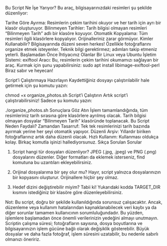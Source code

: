 Bu Script Ne İşe Yarıyor?
Bu araç, bilgisayarınızdaki resimleri şu şekilde düzenliyor:

Tarihe Göre Ayırma: Resimlerin çekim tarihini okuyor ve her tarih için ayrı bir klasör oluşturuyor.
Bilinmeyen Tarihler: Tarih bilgisi olmayan resimleri “Bilinmeyen Tarih” adlı bir klasöre koyuyor.
Otomatik Kopyalama: Tüm resimleri ilgili klasörlere kopyalıyor. Orijinalleriniz zarar görmüyor.
Kimler Kullanabilir?
Bilgisayarında düzeni seven herkes!
Özellikle fotoğraflarını organize etmek isteyenler.
Teknik bilgi gerektirmez; adımları takip etmeniz yeterli.
Başlamadan Önce İhtiyacınız Olanlar
Bir Linux veya Ubuntu İşletim Sistemi:
exiftool Aracı: Bu, resimlerin çekim tarihini okumamızı sağlayan bir araç. Kurmak için şunu yapabilirsiniz: sudo apt install libimage-exiftool-perl
Biraz sabır ve heyecan!

Script’i Çalıştırmaya Hazırlayın
Kaydettiğiniz dosyayı çalıştırılabilir hale getirmek için şu komutu yazın:

chmod +x organize_photos.sh
 Script’i Çalıştırın
Artık script’i çalıştırabilirsiniz! Sadece şu komutu yazın:

./organize_photos.sh
 Sonuçlara Göz Atın
İşlem tamamlandığında, tüm resimleriniz tarih sırasına göre klasörlere ayrılmış olacak.
Tarih bilgisi olmayan dosyalar “Bilinmeyen Tarih” klasöründe toplanacak.
Bu Script Neden Faydalı?
Zamandan Tasarruf: Tek tek resimlerinizi tarih bazında ayırmak yerine her şeyi otomatik yapıyor.
Düzenli Arşiv: Yıllardır biriken fotoğraflarınız artık daha düzenli olacak.
Hızlı Kullanım: Kullanması oldukça kolay. Birkaç komutla işinizi hallediyorsunuz.
Sıkça Sorulan Sorular
1. Script hangi tür dosyaları düzenliyor?
JPEG (.jpg, .jpeg) ve PNG (.png) dosyalarını düzenler. Diğer formatları da eklemek isterseniz, find komutuna bu uzantıları ekleyebilirsiniz.

2. Orijinal dosyalarıma bir şey olur mu?
Hayır, script yalnızca dosyalarınızın bir kopyasını oluşturur. Orijinallere hiçbir şey olmaz.

3. Hedef dizini değiştirebilir miyim?
Tabii ki! Yukarıdaki kodda TARGET_DIR kısmını istediğiniz bir klasöre göre düzenleyebilirsiniz.



Not: Bu script, doğru bir şekilde kullanıldığında sorunsuz çalışacaktır. Ancak, düzenleme veya kullanım hatalarından kaynaklanabilecek veri kaybı ya da diğer sorunlar tamamen kullanıcının sorumluluğundadır. Bu yüzden, işlemlere başlamadan önce önemli verilerinizin yedeğini almayı unutmayın. Scriptin çalışma süresi; fotoğrafların sayısına, dosya boyutlarına ve bilgisayarınızın işlem gücüne bağlı olarak değişiklik gösterebilir. Büyük dosyalar ve daha fazla fotoğraf, işlem süresini uzatabilir, bu nedenle sabırlı olmanızı öneririz.

